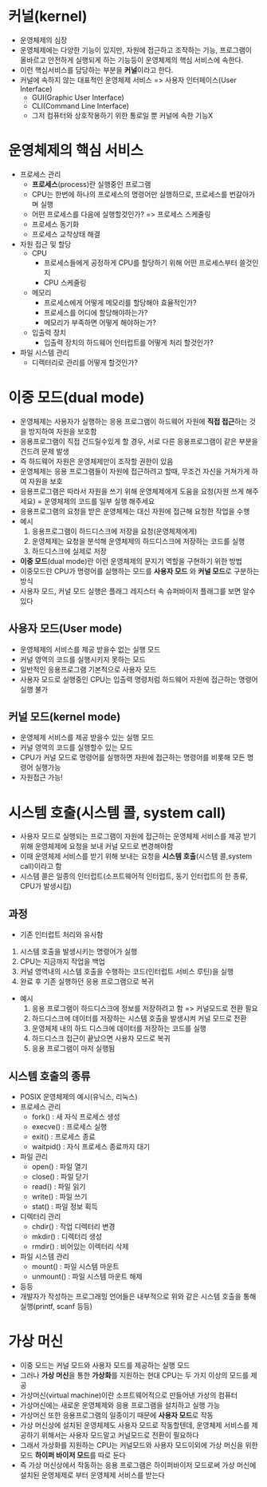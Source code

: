 # 커널(kernel)

- 운영체제의 심장
- 운영체제에는 다양한 기능이 있지만, 자원에 접근하고 조작하는 기능, 프로그램이 올바르고 안전하게 실행되게 하는 기능등이 운영체제의 핵심 서비스에 속한다.
- 이런 핵심서비스를 담당하는 부분을 **커널**이라고 한다.
- 커널에 속하지 않는 대표적인 운영체제 서비스 => 사용자 인터페이스(User Interface)
  - GUI(Graphic User Interface)
  - CLI(Command Line Interface)
  - 그저 컴퓨터와 상호작용하기 위한 통로일 뿐 커널에 속한 기능X

# 운영체제의 핵심 서비스

- 프로세스 관리
  - **프로세스**(process)란 실행중인 프로그램
  - CPU는 한번에 하나의 프로세스의 명령어만 실행하므로, 프로세스를 번갈아가며 실행
  - 어떤 프로세스를 다음에 실행할것인가? => 프로세스 스케줄링
  - 프로세스 동기화
  - 프로세스 교착상태 해결
- 자원 접근 및 할당
  - CPU
    - 프로세스들에게 공정하게 CPU를 할당하기 위해 어떤 프로세스부터 쓸것인지
    - CPU 스케줄링
  - 메모리
    - 프로세스에게 어떻게 메모리를 할당해야 효율적인가?
    - 프로세스를 어디에 할당해야하는가?
    - 메모리가 부족하면 어떻게 해야하는가?
  - 입출력 장치
    - 입출력 장치의 하드웨어 인터럽트를 어떻게 처리 할것인가?
- 파일 시스템 관리
  - 디렉터리로 관리를 어떻게 할것인가?

# 이중 모드(dual mode)

- 운영체제는 사용자가 실행하는 응용 프로그램이 하드웨어 자원에 **직접 접근**하는 것을 방지하여 자원을 보호함
- 응용프로그램이 직접 건드릴수있게 할 경우, 서로 다른 응용프로그램이 같은 부분을 건드려 문제 발생
- 즉 하드웨어 자원은 운영체제만이 조작할 권한이 있음
- 운영체제는 응용 프로그램들이 자원에 접근하려고 할때, 무조건 자신을 거쳐가게 하여 자원을 보호
- 응용프로그램은 따라서 자원을 쓰기 위해 운영체제에게 도움을 요청(자원 쓰게 해주세요) = 운영체제의 코드를 일부 실행 해주세요
- 응용프로그램의 요청을 받은 운영체제는 대신 자원에 접근해 요청한 작업을 수행
- 예시
  1. 응용프로그램이 하드디스크에 저장을 요청(운영체제에게)
  2. 운영체제는 요청을 분석해 운영체제의 하드디스크에 저장하는 코드를 실행
  3. 하드디스크에 실제로 저장
- **이중 모드**(dual mode)란 이런 운영체제의 문지기 역할을 구현하기 위한 방법
- 이중모드란 CPU가 명령어를 실행하는 모드를 **사용자 모드** 와 **커널 모드**로 구분하는 방식
- 사용자 모드, 커널 모드 실행은 플래그 레지스터 속 슈퍼바이저 플래그를 보면 알수 있다

## 사용자 모드(User mode)

- 운영체제의 서비스를 제공 받을수 없는 실행 모드
- 커널 영역의 코드를 실행시키지 못하는 모드
- 일반적인 응용프로그램 기본적으로 사용자 모드
- 사용자 모드로 실행중인 CPU는 입출력 명령처럼 하드웨어 자원에 접근하는 명령어 실행 불가

## 커널 모드(kernel mode)

- 운영체제 서비스를 제공 받을수 있는 실행 모드
- 커널 영역의 코드를 실행할수 있는 모드
- CPU가 커널 모드로 명령어를 실행하면 자원에 접근하는 명령어를 비롯해 모든 명령어 실행가능
- 자원접근 가능!

# 시스템 호출(시스템 콜, system call)

- 사용자 모드로 실행되는 프로그램이 자원에 접근하는 운영체제 서비스를 제공 받기 위해 운영체제에 요청을 보내 커널 모드로 변경해야함
- 이때 운영체제 서비스를 받기 위해 보내는 요청을 **시스템 호출**(시스템 콜,system call)이라고 함
- 시스템 콜은 일종의 인터럽트(소프트웨어적 인터럽트, 동기 인터럽트의 한 종류, CPU가 발생시킴)

## 과정

- 기존 인터럽트 처리와 유사함

1. 시스템 호출을 발생시키는 명령어가 실행
2. CPU는 지금까지 작업을 백업
3. 커널 영역내의 시스템 호출을 수행하는 코드(인터럽트 서비스 루틴)을 실행
4. 완료 후 기존 실행하던 응용 프로그램으로 복귀

- 예시
  1. 응용 프로그램이 하드디스크에 정보를 저장하려고 함 => 커널모드로 전환 필요
  2. 하드디스크에 데이터를 저장하는 시스템 호출을 발생시켜 커널 모드로 전환
  3. 운영체제 내의 하드 디스크에 데이터를 저장하는 코드를 실행
  4. 하드디스크 접근이 끝났으면 사용자 모드로 복귀
  5. 응용 프로그램이 마저 실행됨

## 시스템 호출의 종류

- POSIX 운영체제의 예시(유닉스, 리눅스)
- 프로세스 관리
  - fork() : 새 자식 프로세스 생성
  - execve() : 프로세스 실행
  - exit() : 프로세스 종료
  - waitpid() : 자식 프로세스 종료까지 대기
- 파일 관리
  - open() : 파일 열기
  - close() : 파일 닫기
  - read() : 파일 읽기
  - write() : 파일 쓰기
  - stat() : 파일 정보 획득
- 디렉터리 관리
  - chdir() : 작업 디렉터리 변경
  - mkdir() : 디렉터리 생성
  - rmdir() : 비어있는 이렉터리 삭제
- 파일 시스템 관리
  - mount() : 파일 시스템 마운트
  - unmount() : 파일 시스템 마운트 해제
- 등등
- 개발자가 작성하는 프로그래밍 언어들은 내부적으로 위와 같은 시스템 호출을 통해 실행(printf, scanf 등등)

# 가상 머신

- 이중 모드는 커널 모드와 사용자 모드를 제공하는 실행 모드
- 그러나 **가상 머신**을 통한 **가상화**를 지원하는 현대 CPU는 두 가지 이상의 모드를 제공
- 가상머신(virtual machine)이란 소프트웨어적으로 만들어낸 가상의 컴퓨터
- 가상머신에는 새로운 운영체제와 응용 프로그램을 설치하고 실행 가능
- 가상머신 또한 응용프로그램의 일종이기 때문에 **사용자 모드**로 작동
- 가상 머신상에 설치된 운영체제도 사용자 모드로 작동할텐데, 운영체제 서비스를 제공하기 위해서는 사용자 모드말고 커널모드로 전환이 필요하다
- 그래서 가상화를 지원하는 CPU는 커널모드와 사용자 모드이외에 가상 머신을 위한 모드 **하이퍼 바이저 모드**를 따로 둔다
- 즉 가상 머신상에서 작동하는 응용 프로그램은 하이퍼바이저 모드로써 가상 머신에 설치된 운영체제로 부터 운영체제 서비스를 받는다
